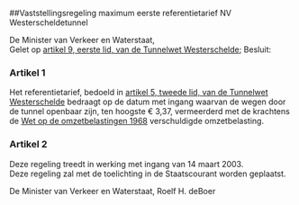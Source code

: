 <meta http-equiv='Content-Type' content='text/html; charset=utf-8' />

##Vaststellingsregeling maximum eerste referentietarief NV Westerscheldetunnel

De Minister van Verkeer en Waterstaat,  
Gelet op [artikel 9, eerste lid, van de Tunnelwet Westerschelde](../../../../../../../../wet/tunnelwet/westerschelde/BWBR0009930/README.md);
Besluit:    

### Artikel  1  

Het referentietarief, bedoeld in [artikel 5, tweede lid, van de Tunnelwet Westerschelde](../../../../../../../../wet/tunnelwet/westerschelde/BWBR0009930/README.md) bedraagt op de datum met ingang waarvan de wegen door de tunnel openbaar zijn, ten hoogste € 3,37, vermeerderd met de krachtens de [Wet op de omzetbelastingen 1968](../../../../../../../../wet/wet/op/de/omzetbelasting/1968/BWBR0002629/README.md) verschuldigde omzetbelasting.  

### Artikel  2  

Deze regeling treedt in werking met ingang van 14 maart 2003.  
Deze regeling zal met de toelichting in de Staatscourant worden geplaatst.   

De 
Minister van Verkeer en Waterstaat, 
Roelf H. deBoer    
